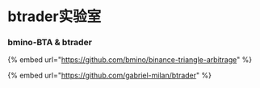 # btrader实验室

### bmino-BTA & btrader

{% embed url="https://github.com/bmino/binance-triangle-arbitrage" %}

{% embed url="https://github.com/gabriel-milan/btrader" %}


